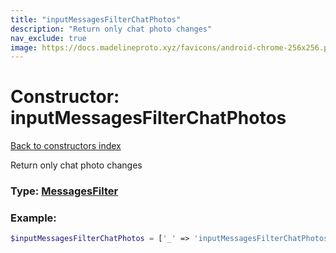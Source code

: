 ```yaml
---
title: "inputMessagesFilterChatPhotos"
description: "Return only chat photo changes"
nav_exclude: true
image: https://docs.madelineproto.xyz/favicons/android-chrome-256x256.png
---
```

# Constructor: inputMessagesFilterChatPhotos  
[Back to constructors index](/API_docs/constructors/index.md)



Return only chat photo changes




### Type: [MessagesFilter](/API_docs/types/MessagesFilter.md)


### Example:

```php
$inputMessagesFilterChatPhotos = ['_' => 'inputMessagesFilterChatPhotos'];
```  
